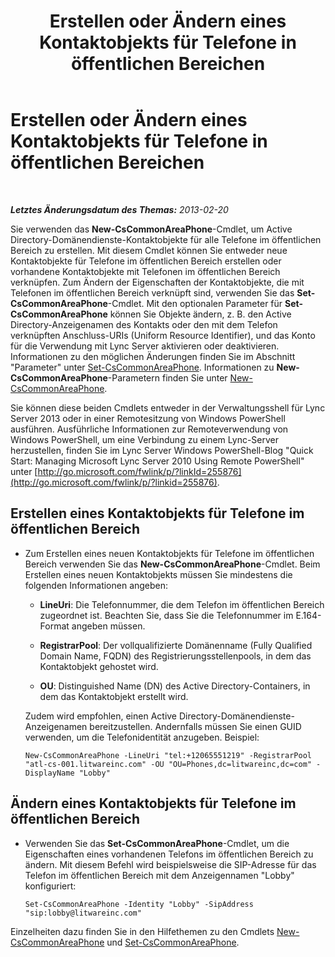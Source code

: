 ﻿---
title: Erstellen oder Ändern eines Kontaktobjekts für Telefone in öffentlichen Bereichen
TOCTitle: Erstellen oder Ändern eines Kontaktobjekts für Telefone in öffentlichen Bereichen
ms:assetid: eec33ad1-e4f2-49b2-91d6-d5a9d2e1714b
ms:mtpsurl: https://technet.microsoft.com/de-de/library/JJ994083(v=OCS.15)
ms:contentKeyID: 52056489
ms.date: 05/19/2016
mtps_version: v=OCS.15
ms.translationtype: HT
---

# Erstellen oder Ändern eines Kontaktobjekts für Telefone in öffentlichen Bereichen

 

_**Letztes Änderungsdatum des Themas:** 2013-02-20_

Sie verwenden das **New-CsCommonAreaPhone**-Cmdlet, um Active Directory-Domänendienste-Kontaktobjekte für alle Telefone im öffentlichen Bereich zu erstellen. Mit diesem Cmdlet können Sie entweder neue Kontaktobjekte für Telefone im öffentlichen Bereich erstellen oder vorhandene Kontaktobjekte mit Telefonen im öffentlichen Bereich verknüpfen. Zum Ändern der Eigenschaften der Kontaktobjekte, die mit Telefonen im öffentlichen Bereich verknüpft sind, verwenden Sie das **Set-CsCommonAreaPhone**-Cmdlet. Mit den optionalen Parameter für **Set-CsCommonAreaPhone** können Sie Objekte ändern, z. B. den Active Directory-Anzeigenamen des Kontakts oder den mit dem Telefon verknüpften Anschluss-URIs (Uniform Resource Identifier), und das Konto für die Verwendung mit Lync Server aktivieren oder deaktivieren. Informationen zu den möglichen Änderungen finden Sie im Abschnitt "Parameter" unter [Set-CsCommonAreaPhone](https://docs.microsoft.com/en-us/powershell/module/skype/Set-CsCommonAreaPhone). Informationen zu **New-CsCommonAreaPhone**-Parametern finden Sie unter [New-CsCommonAreaPhone](https://docs.microsoft.com/en-us/powershell/module/skype/New-CsCommonAreaPhone).

Sie können diese beiden Cmdlets entweder in der Verwaltungsshell für Lync Server 2013 oder in einer Remotesitzung von Windows PowerShell ausführen. Ausführliche Informationen zur Remoteverwendung von Windows PowerShell, um eine Verbindung zu einem Lync-Server herzustellen, finden Sie im Lync Server Windows PowerShell-Blog "Quick Start: Managing Microsoft Lync Server 2010 Using Remote PowerShell" unter [http://go.microsoft.com/fwlink/p/?linkId=255876](http://go.microsoft.com/fwlink/p/?linkid=255876).


## Erstellen eines Kontaktobjekts für Telefone im öffentlichen Bereich

  - Zum Erstellen eines neuen Kontaktobjekts für Telefone im öffentlichen Bereich verwenden Sie das **New-CsCommonAreaPhone**-Cmdlet. Beim Erstellen eines neuen Kontaktobjekts müssen Sie mindestens die folgenden Informationen angeben:
    
      - **LineUri**: Die Telefonnummer, die dem Telefon im öffentlichen Bereich zugeordnet ist. Beachten Sie, dass Sie die Telefonnummer im E.164-Format angeben müssen.
    
      - **RegistrarPool**: Der vollqualifizierte Domänenname (Fully Qualified Domain Name, FQDN) des Registrierungsstellenpools, in dem das Kontaktobjekt gehostet wird.
    
      - **OU**: Distinguished Name (DN) des Active Directory-Containers, in dem das Kontaktobjekt erstellt wird.
    
    Zudem wird empfohlen, einen Active Directory-Domänendienste-Anzeigenamen bereitzustellen. Andernfalls müssen Sie einen GUID verwenden, um die Telefonidentität anzugeben. Beispiel:
    
        New-CsCommonAreaPhone -LineUri "tel:+12065551219" -RegistrarPool "atl-cs-001.litwareinc.com" -OU "OU=Phones,dc=litwareinc,dc=com" -DisplayName "Lobby"

## Ändern eines Kontaktobjekts für Telefone im öffentlichen Bereich

  - Verwenden Sie das **Set-CsCommonAreaPhone**-Cmdlet, um die Eigenschaften eines vorhandenen Telefons im öffentlichen Bereich zu ändern. Mit diesem Befehl wird beispielsweise die SIP-Adresse für das Telefon im öffentlichen Bereich mit dem Anzeigennamen "Lobby" konfiguriert:
    
        Set-CsCommonAreaPhone -Identity "Lobby" -SipAddress "sip:lobby@litwareinc.com"

Einzelheiten dazu finden Sie in den Hilfethemen zu den Cmdlets [New-CsCommonAreaPhone](https://docs.microsoft.com/en-us/powershell/module/skype/New-CsCommonAreaPhone) und [Set-CsCommonAreaPhone](https://docs.microsoft.com/en-us/powershell/module/skype/Set-CsCommonAreaPhone).

